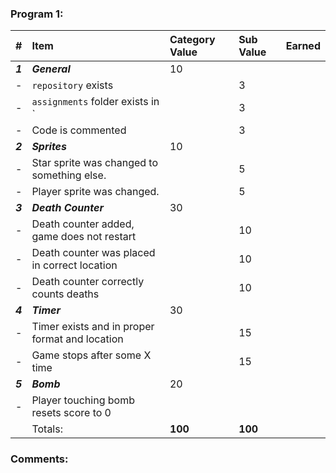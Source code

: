 ### Program 1:

|    #    |                      Item                      | Category  Value | Sub Value | Earned |
| :------ | :--------------------------------------------- | :-------------- | :-------- | :----- |
| ***1*** | ***General***                                  | 10              |           |        |
| -       | `repository`  exists                           |                 | 3         |        |
| -       | `assignments` folder exists in `               |                 | 3         |        |
| -       | Code is commented                              |                 | 3         |        |
| ***2*** | ***Sprites***                                  | 10              |           |        |
| -       | Star sprite was changed to something else.     |                 | 5         |        |
| -       | Player sprite was changed.                     |                 | 5         |        |
| ***3*** | ***Death Counter***                            | 30              |           |        |
| -       | Death counter added, game does not restart     |                 | 10        |        |
| -       | Death counter was placed in correct location   |                 | 10        |        |
| -       | Death counter correctly counts deaths          |                 | 10        |        |
| ***4*** | ***Timer***                                    | 30              |           |        |
| -       | Timer exists and in proper format and location |                 | 15        |        |
| -       | Game stops after some X time                   |                 | 15        |        |
| ***5*** | ***Bomb***                                     | 20              |           |        |
| -       | Player touching bomb resets score to 0         |                 |           |        |
|         | Totals:                                        | **100**         | **100**   |        |

### Comments:
```

```

[1]: http://f.cl.ly/items/3E231i211n2E042B1U3K/right.png  "Correct"
[2]: http://f.cl.ly/items/2X473C1Q1F2x3S1E4231/wrong.gif  "Incorrect"
[3]: http://f.cl.ly/items/1A0d2Q1J1N1u0C3g0C1s/null.gif  "Errors"
